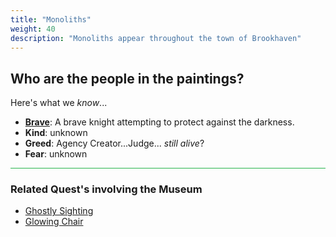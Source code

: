 ```yaml
---
title: "Monoliths"
weight: 40
description: "Monoliths appear throughout the town of Brookhaven"
---
```



## Who are the people in the paintings?

Here's what we _know_...

- **[Brave](knight/)**:    A brave knight attempting to protect against the darkness.
- **Kind**:     unknown
- **Greed**:    Agency Creator...Judge... _still alive_?
- **Fear**:     unknown



<hr style="background-color: #28b44c" size=8>


### Related Quest's involving the Museum

- [Ghostly Sighting](/lore/quests/#ghostly-sighting)
- [Glowing Chair](/lore/quests/#glowing-chair)